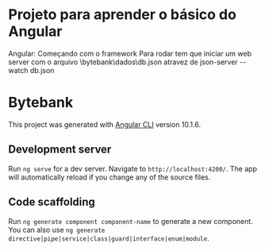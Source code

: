 # Projeto para aprender o básico do Angular

Angular: Começando com o framework
Para rodar tem que iniciar um web server com o arquivo \bytebank\dados\db.json atravez de 
json-server --watch db.json

# Bytebank

This project was generated with [Angular CLI](https://github.com/angular/angular-cli) version 10.1.6.

## Development server

Run `ng serve` for a dev server. Navigate to `http://localhost:4200/`. The app will automatically reload if you change any of the source files.

## Code scaffolding

Run `ng generate component component-name` to generate a new component. You can also use `ng generate directive|pipe|service|class|guard|interface|enum|module`.
